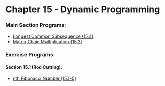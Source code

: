 # Chapter 15 - Dynamic Programming

### Main Section Programs:
- [Longest Common Subsequence (15.4)](https://github.com/pranjalverma/CLRS/blob/master/15.%20Dynamic%20Programming/lcs.cpp)
- [Matrix Chain Multiplication (15.2)](https://github.com/pranjalverma/CLRS/blob/master/15.%20Dynamic%20Programming/matChain.cpp)

### Exercise Programs:
#### Section 15.1 (Rod Cutting):
- [nth Fibonacci Number (15.1-5)](https://github.com/pranjalverma/CLRS/blob/master/15.%20Dynamic%20Programming/fibonacci.cpp)
